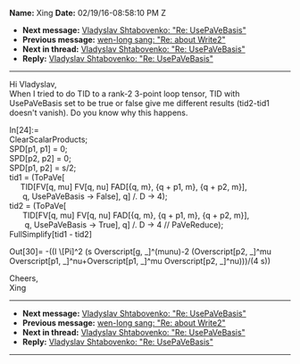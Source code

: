 **Name:** Xing
**Date:** 02/19/16-08:58:10 PM Z

  - **Next message:** [Vladyslav Shtabovenko: "Re:
    UsePaVeBasis"](1029.html)
  - **Previous message:** [wen-long sang: "Re: about Write2"](1027.html)
  - **Next in thread:** [Vladyslav Shtabovenko: "Re:
    UsePaVeBasis"](1029.html)
  - **Reply:** [Vladyslav Shtabovenko: "Re: UsePaVeBasis"](1029.html)

-----

Hi Vladyslav,  
When I tried to do TID to a rank-2 3-point loop tensor, TID with
UsePaVeBasis set to be true or false give me different results
(tid2-tid1 doesn't vanish). Do you know why this happens.  

In[24]:=  
ClearScalarProducts;  
SPD[p1, p1] = 0;  
SPD[p2, p2] = 0;  
SPD[p1, p2] = s/2;  
tid1 = (ToPaVe[  
     TID[FV[q, mu] FV[q, nu] FAD[{q, m}, {q +
p1, m}, {q + p2, m}],  
      q, UsePaVeBasis -\> False], q] /. D -\> 4);  
tid2 = (ToPaVe[  
      TID[FV[q, mu] FV[q, nu] FAD[{q, m}, {q +
p1, m}, {q + p2, m}],  
       q, UsePaVeBasis -\> True], q] /. D -\> 4 //
PaVeReduce);  
FullSimplify[tid1 - tid2]  

Out[30]= -((I \\[Pi]^2 (s Overscript[g,
\_]^(munu)-2 (Overscript[p2, \_]^mu Overscript[p1,
\_]^nu+Overscript[p1, \_]^mu Overscript[p2,
\_]^nu)))/(4 s))  

Cheers,  
Xing  

-----

  - **Next message:** [Vladyslav Shtabovenko: "Re:
    UsePaVeBasis"](1029.html)
  - **Previous message:** [wen-long sang: "Re: about Write2"](1027.html)
  - **Next in thread:** [Vladyslav Shtabovenko: "Re:
    UsePaVeBasis"](1029.html)
  - **Reply:** [Vladyslav Shtabovenko: "Re: UsePaVeBasis"](1029.html)

-----

